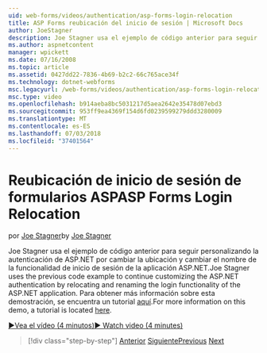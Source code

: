 ```yaml
---
uid: web-forms/videos/authentication/asp-forms-login-relocation
title: ASP Forms reubicación del inicio de sesión | Microsoft Docs
author: JoeStagner
description: Joe Stagner usa el ejemplo de código anterior para seguir personalizando la autenticación de ASP.NET por cambiar la ubicación y cambiar el nombre de la funcionalidad de inicio de sesión de ASP. N...
ms.author: aspnetcontent
manager: wpickett
ms.date: 07/16/2008
ms.topic: article
ms.assetid: 0427dd22-7836-4b69-b2c2-66c765ace34f
ms.technology: dotnet-webforms
msc.legacyurl: /web-forms/videos/authentication/asp-forms-login-relocation
msc.type: video
ms.openlocfilehash: b914aeba8bc5031217d5aea2642e35478d07ebd3
ms.sourcegitcommit: 953ff9ea4369f154d6fd0239599279ddd3280009
ms.translationtype: MT
ms.contentlocale: es-ES
ms.lasthandoff: 07/03/2018
ms.locfileid: "37401564"
---
```

<a name="asp-forms-login-relocation"></a><span data-ttu-id="25052-103">Reubicación de inicio de sesión de formularios ASP</span><span class="sxs-lookup"><span data-stu-id="25052-103">ASP Forms Login Relocation</span></span>
====================
<span data-ttu-id="25052-104">por [Joe Stagner](https://github.com/JoeStagner)</span><span class="sxs-lookup"><span data-stu-id="25052-104">by [Joe Stagner](https://github.com/JoeStagner)</span></span>

<span data-ttu-id="25052-105">Joe Stagner usa el ejemplo de código anterior para seguir personalizando la autenticación de ASP.NET por cambiar la ubicación y cambiar el nombre de la funcionalidad de inicio de sesión de la aplicación ASP.NET.</span><span class="sxs-lookup"><span data-stu-id="25052-105">Joe Stagner uses the previous code example to continue customizing the ASP.NET authentication by relocating and renaming the login functionality of the ASP.NET application.</span></span> <span data-ttu-id="25052-106">Para obtener más información sobre esta demostración, se encuentra un tutorial [aquí](../../overview/older-versions-security/introduction/forms-authentication-configuration-and-advanced-topics-vb.md).</span><span class="sxs-lookup"><span data-stu-id="25052-106">For more information on this demo, a tutorial is located [here](../../overview/older-versions-security/introduction/forms-authentication-configuration-and-advanced-topics-vb.md).</span></span>

[<span data-ttu-id="25052-107">&#9654;Vea el vídeo (4 minutos)</span><span class="sxs-lookup"><span data-stu-id="25052-107">&#9654; Watch video (4 minutes)</span></span>](https://channel9.msdn.com/Blogs/ASP-NET-Site-Videos/asp-forms-login-relocation)

> [!div class="step-by-step"]
> <span data-ttu-id="25052-108">[Anterior](how-to-setup-and-use-cookie-less-authentication-in-an-aspnet-application.md)
> [Siguiente](forms-login-custom-key-configuration.md)</span><span class="sxs-lookup"><span data-stu-id="25052-108">[Previous](how-to-setup-and-use-cookie-less-authentication-in-an-aspnet-application.md)
[Next](forms-login-custom-key-configuration.md)</span></span>
